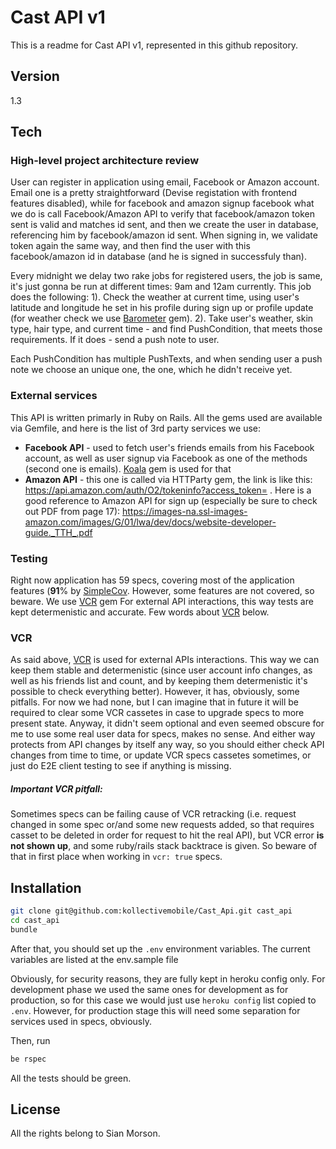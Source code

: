 
Cast API v1
==

This is a readme for Cast API v1, represented in this github repository.

Version
----

1.3

Tech
-----------

### High-level project architecture review

User can register in application using email, Facebook or Amazon account. Email one is a pretty straightforward (Devise registation with frontend features disabled), while for facebook and amazon signup facebook what we do is call Facebook/Amazon API to verify that facebook/amazon token sent is valid and matches id sent, and then we create the user in database, referencing him by facebook/amazon id sent. When signing in, we validate token again the same way, and then find the user with this facebook/amazon id in database (and he is signed in successfuly than).

Every midnight we delay two rake jobs for registered users, the job is same, it's just gonna be run at different times: 9am and 12am currently. This job does the following:
1). Check the weather at current time, using user's latitude and longitude he set in his profile during sign up or profile update (for weather check we use [Barometer] gem).
2). Take user's weather, skin type, hair type, and current time - and find PushCondition, that meets those requirements. If it does - send a push note to user.

Each PushCondition has multiple PushTexts, and when sending user a push note we choose an unique one, the one, which he didn't receive yet.

### External services

This API is written primarly in Ruby on Rails. All the gems used are available via Gemfile, and here is the list of 3rd party services we use:

* **Facebook API** - used to fetch user's friends emails from his Facebook account, as well as user signup via Facebook as one of the methods (second one is emails). [Koala] gem is used for that
* **Amazon API** - this one is called via HTTParty gem, the link is like this: https://api.amazon.com/auth/O2/tokeninfo?access_token= .
Here is a good reference to Amazon API for sign up (especially be sure to check out PDF from page 17): https://images-na.ssl-images-amazon.com/images/G/01/lwa/dev/docs/website-developer-guide._TTH_.pdf

### Testing

Right now application has 59 specs, covering most of the application features (**91**% by [SimpleCov]. However, some features are not covered, so beware.
We use [VCR] gem For external API interactions, this way tests are kept determenistic and accurate. Few words about [VCR] below.

### VCR
As said above, [VCR] is used for external APIs interactions. This way we can keep them stable and determenistic (since user account info changes, as well as his friends list and count, and by keeping them determenistic it's possible to check everything better). However, it has, obviously, some pitfalls. For now we had none, but I can imagine that in future it will be required to clear some VCR cassetes in case to upgrade specs to more present state. Anyway, it didn't seem optional and even seemed obscure for me to use some real user data for specs, makes no sense. And either way protects from API changes by itself any way, so you should either check API changes from time to time, or update VCR specs cassetes sometimes, or just do E2E client testing to see if anything is missing.

##### Important VCR pitfall:
Sometimes specs can be failing cause of VCR retracking (i.e. request changed in some spec or/and some new requests added, so that requires casset to be deleted in order for request to hit the real API), but VCR error **is not shown up**, and some ruby/rails stack  backtrace is given. So beware of that in first place when working in `vcr: true` specs.

Installation
--------------

```sh
git clone git@github.com:kollectivemobile/Cast_Api.git cast_api
cd cast_api
bundle
```

After that, you should set up the `.env` environment variables. The current variables are listed at the env.sample file

Obviously, for security reasons, they are fully kept in heroku config only. For development phase we used the same ones for development as for production, so for this case we would just use `heroku config` list copied to `.env`. However, for production stage this will need some separation for services used in specs, obviously.

Then, run
```sh
be rspec
```
All the tests should be green.



License
----

All the rights belong to Sian Morson.

[Koala]:https://github.com/arsduo/koala
[Bitly]:https://bitly.com/
[SimpleCov]:https://github.com/colszowka/simplecov
[VCR]:https://github.com/vcr/vcr
[Paperclip]:https://github.com/thoughtbot/paperclip
[node.js]:http://nodejs.org
[Twitter Bootstrap]:http://twitter.github.com/bootstrap/
[keymaster.js]:https://github.com/madrobby/keymaster
[jQuery]:http://jquery.com
[@tjholowaychuk]:http://twitter.com/tjholowaychuk
[express]:http://expressjs.com
[barometer]:https://github.com/attack/barometer
